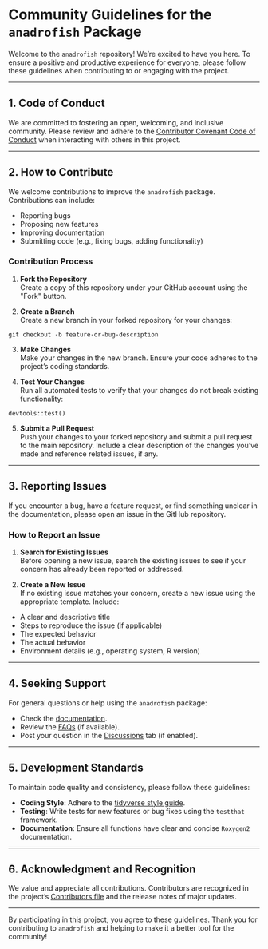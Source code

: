 # Community Guidelines for the `anadrofish` Package

Welcome to the `anadrofish` repository! We’re excited to have you here. To ensure a positive and productive experience for everyone, please follow these guidelines when contributing to or engaging with the project.


---

## 1. **Code of Conduct**
We are committed to fostering an open, welcoming, and inclusive community. Please review and adhere to the [Contributor Covenant Code of Conduct](https://www.contributor-covenant.org/version/2/0/code_of_conduct/) when interacting with others in this project.

---

## 2. **How to Contribute**
We welcome contributions to improve the `anadrofish` package. Contributions can include:
- Reporting bugs
- Proposing new features
- Improving documentation
- Submitting code (e.g., fixing bugs, adding functionality)

### Contribution Process
1. **Fork the Repository**  
   Create a copy of this repository under your GitHub account using the "Fork" button.

2. **Create a Branch**  
   Create a new branch in your forked repository for your changes:

```git checkout -b feature-or-bug-description```

3. **Make Changes**  
Make your changes in the new branch. Ensure your code adheres to the project’s coding standards.

4. **Test Your Changes**  
Run all automated tests to verify that your changes do not break existing functionality:

```devtools::test()```

5. **Submit a Pull Request**  
Push your changes to your forked repository and submit a pull request to the main repository. Include a clear description of the changes you’ve made and reference related issues, if any.

---

## 3. **Reporting Issues**
If you encounter a bug, have a feature request, or find something unclear in the documentation, please open an issue in the GitHub repository.

### How to Report an Issue
1. **Search for Existing Issues**  
Before opening a new issue, search the existing issues to see if your concern has already been reported or addressed.

2. **Create a New Issue**  
If no existing issue matches your concern, create a new issue using the appropriate template. Include:
- A clear and descriptive title
- Steps to reproduce the issue (if applicable)
- The expected behavior
- The actual behavior
- Environment details (e.g., operating system, R version)

---

## 4. **Seeking Support**
For general questions or help using the `anadrofish` package:
- Check the [documentation](https://danstich.github.io/anadrofish).
- Review the [FAQs](https://github.com/danStich/anadrofish/wiki/FAQs) (if available).
- Post your question in the [Discussions](https://github.com/danStich/anadrofish/discussions) tab (if enabled).  

---

## 5. **Development Standards**
To maintain code quality and consistency, please follow these guidelines:
- **Coding Style**: Adhere to the [tidyverse style guide](https://style.tidyverse.org/).
- **Testing**: Write tests for new features or bug fixes using the `testthat` framework.
- **Documentation**: Ensure all functions have clear and concise `Roxygen2` documentation.

---

## 6. **Acknowledgment and Recognition**
We value and appreciate all contributions. Contributors are recognized in the project’s [Contributors file](https://github.com/danStich/anadrofish/graphs/contributors) and the release notes of major updates.

---

By participating in this project, you agree to these guidelines. Thank you for contributing to `anadrofish` and helping to make it a better tool for the community!
